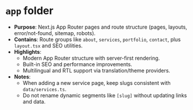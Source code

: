 # `app` folder

- **Purpose**: Next.js App Router pages and route structure (pages, layouts, error/not-found, sitemap, robots).
- **Contains**: Route groups like `about`, `services`, `portfolio`, `contact`, plus `layout.tsx` and SEO utilities.
- **Highlights**:
  - Modern App Router structure with server-first rendering.
  - Built-in SEO and performance improvements.
  - Multilingual and RTL support via translation/theme providers.
- **Notes**:
  - When adding a new service page, keep slugs consistent with `data/services.ts`.
  - Do not rename dynamic segments like `[slug]` without updating links and data.

